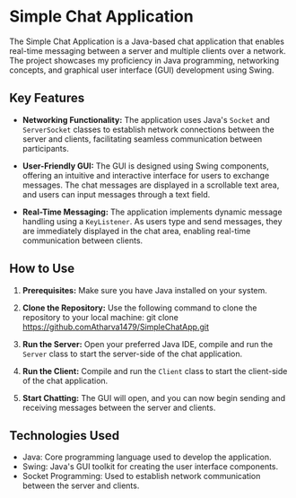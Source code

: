 # Simple Chat Application

The Simple Chat Application is a Java-based chat application that enables real-time messaging between a server and multiple clients over a network. The project showcases my proficiency in Java programming, networking concepts, and graphical user interface (GUI) development using Swing.

## Key Features

- **Networking Functionality:** The application uses Java's `Socket` and `ServerSocket` classes to establish network connections between the server and clients, facilitating seamless communication between participants.

- **User-Friendly GUI:** The GUI is designed using Swing components, offering an intuitive and interactive interface for users to exchange messages. The chat messages are displayed in a scrollable text area, and users can input messages through a text field.

- **Real-Time Messaging:** The application implements dynamic message handling using a `KeyListener`. As users type and send messages, they are immediately displayed in the chat area, enabling real-time communication between clients.

## How to Use

1. **Prerequisites:** Make sure you have Java installed on your system.

2. **Clone the Repository:** Use the following command to clone the repository to your local machine:
git clone https://github.comAtharva1479/SimpleChatApp.git 

3. **Run the Server:** Open your preferred Java IDE, compile and run the `Server` class to start the server-side of the chat application.

4. **Run the Client:** Compile and run the `Client` class to start the client-side of the chat application.

5. **Start Chatting:** The GUI will open, and you can now begin sending and receiving messages between the server and clients.

## Technologies Used

- Java: Core programming language used to develop the application.
- Swing: Java's GUI toolkit for creating the user interface components.
- Socket Programming: Used to establish network communication between the server and clients.




